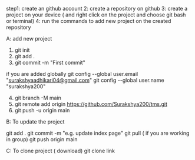 step1: create an github account
2: create a repository on github
3: create a project on your device  ( and right click on the project and choose git bash or terminal)
4: run the commands to add new project on the created repository

A: add new project
1. git init
2. git add .
3. git commit -m "First commit"

if you are added globally 
  git config --global user.email "surakshyaadhikari04@gmail.com"
  git config --global user.name "surakshya200"

4. git branch -M main
5. git remote add origin https://github.com/Surakshya200/tms.git
6. git push -u origin main


B: To update the project

git add .
git commit -m "e.g. update index page"
git pull ( if you are working in group)
git push origin main	

C: To clone project  ( download)
git clone link